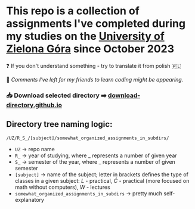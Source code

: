 # This repo is a collection of assignments I've completed during my studies on the [University of Zielona Góra](https://uz.zgora.pl/en/) since October 2023

❓ If you don't understand something - try to translate it from polish 🇵🇱

📝 *Comments I've left for my friends to learn coding might be appearing.*

### 📥 Download selected directory ➡️ [download-directory.github.io](https://download-directory.github.io)

## Directory tree naming logic:
`/UZ/R_S_/[subject]/somewhat_organized_assignments_in_subdirs/`

- `UZ` -> repo name
- `R_` -> year of studying, where _ represents a number of given year
- `S_` -> semester of the year, where _ represents a number of given semester
- `[subject]` -> name of the subject; letter in brackets defines the type of classes in a given subject: *L* - practical, *Ć* - practical (more focused on math without computers), *W* - lectures
- `somewhat_organized_assignments_in_subdirs` -> pretty much self-explanatory
